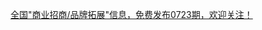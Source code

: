   
[全国&quot;商业招商/品牌拓展&quot;信息，免费发布0723期，欢迎关注！](http://www.dianyue.me/archives/758/nw38yv68vu222y4h/)
